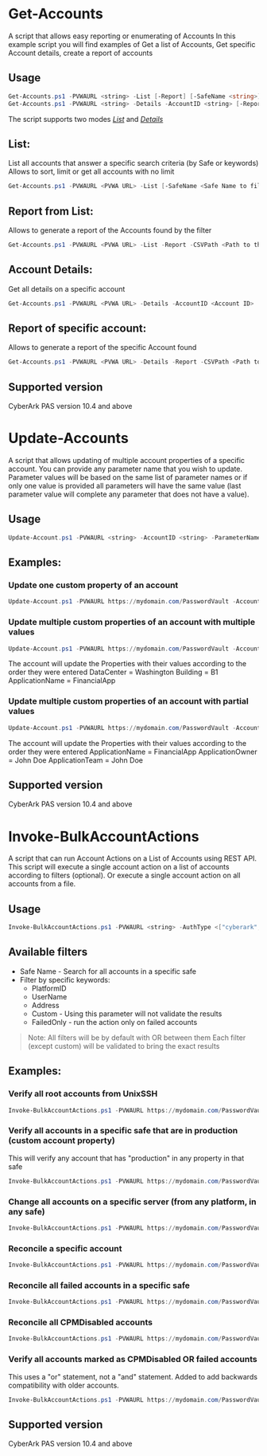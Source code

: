 # Get-Accounts

A script that allows easy reporting or enumerating of Accounts
In this example script you will find examples of Get a list of Accounts, Get specific Account details, create a report of accounts

## Usage
```powershell
Get-Accounts.ps1 -PVWAURL <string> -List [-Report] [-SafeName <string>] [-Keywords <string>] [-SortBy <string>] [-Limit <int>] [-AutoNextPage] [-CSVPath <string>] [<CommonParameters>]
Get-Accounts.ps1 -PVWAURL <string> -Details -AccountID <string> [-Report] [-CSVPath <string>] [<CommonParameters>]
```

The script supports two modes [*List*](#list) and [*Details*](#account-details)

List:
-----
List all accounts that answer a specific search criteria (by Safe or keywords)
Allows to sort, limit or get all accounts with no limit
```powershell
Get-Accounts.ps1 -PVWAURL <PVWA URL> -List [-SafeName <Safe Name to filter by>] [-Keywords <Keywords to search by>] [-SortBy <Property to sort by>] [-Limit <Number of accounts per 'page'>] [-AutoNextPage]
```

Report from List:
----------------
Allows to generate a report of the Accounts found by the filter
```powershell
Get-Accounts.ps1 -PVWAURL <PVWA URL> -List -Report -CSVPath <Path to the report CSV> [-SafeName <Safe Name to filter by>] [-Keywords <Keywords to search by>] [-SortBy <Property to sort by>] [-Limit <Number of accounts per 'page'>] [-AutoNextPage]
```

Account Details:
---------------
Get all details on a specific account
```powershell
Get-Accounts.ps1 -PVWAURL <PVWA URL> -Details -AccountID <Account ID>
```

Report of specific account:
--------------------------
Allows to generate a report of the specific Account found
```powershell
Get-Accounts.ps1 -PVWAURL <PVWA URL> -Details -Report -CSVPath <Path to the report CSV> -AccountID <Account ID> 
```

## Supported version
CyberArk PAS version 10.4 and above

# Update-Accounts

A script that allows updating of multiple account properties of a specific account.
You can provide any parameter name that you wish to update.
Parameter values will be based on the same list of parameter names or if only one value is provided all parameters will have the same value (last parameter value will complete any parameter that does not have a value).

## Usage
```powershell
Update-Account.ps1 -PVWAURL <string> -AccountID <string> -ParameterNames <Comma seperated parameter names> -ParameterValues <Comma seperated parameter values> [<CommonParameters>]
```

Examples:
-----
### Update one custom property of an account
```powershell
Update-Account.ps1 -PVWAURL https://mydomain.com/PasswordVault -AccountID 12_34 -ParameterNames "Environment" -ParameterValues "Production"
```

### Update multiple custom properties of an account with multiple values
```powershell
Update-Account.ps1 -PVWAURL https://mydomain.com/PasswordVault -AccountID 12_34 -ParameterNames "DataCenter","Building","ApplicationName" -ParameterValues "Washington","B1","FinancialApp"
```
The account will update the Properties with their values according to the order they were entered
DataCenter = Washington
Building = B1
ApplicationName = FinancialApp

### Update multiple custom properties of an account with partial values
```powershell
Update-Account.ps1 -PVWAURL https://mydomain.com/PasswordVault -AccountID 12_34 -ParameterNames "ApplicationName","ApplicationOwner","ApplicationTeam" -ParameterValues "FinancialApp","John Doe"
```
The account will update the Properties with their values according to the order they were entered
ApplicationName = FinancialApp
ApplicationOwner = John Doe 
ApplicationTeam = John Doe

## Supported version
CyberArk PAS version 10.4 and above

# Invoke-BulkAccountActions

A script that can run Account Actions on a List of Accounts using REST API.
This script will execute a single account action on a list of accounts according to filters (optional).
Or execute a single account action on all accounts from a file.

## Usage
```powershell
Invoke-BulkAccountActions.ps1 -PVWAURL <string> -AuthType <["cyberark","ldap","radius"]> [-DisableSSLVerify] -AccountsAction <["Verify","Change","Reconcile"]> [-SafeName <string>] [-PlatformID <string>] [-UserName <string>] [-Address <string>] [-Custom <string>] [-FailedOnly] [<CommonParameters>]
```

## Available filters
- Safe Name - Search for all accounts in a specific safe
- Filter by specific keywords: 
    - 	PlatformID
    - 	UserName
    - 	Address
    - 	Custom - Using this parameter will not validate the results
    -   FailedOnly - run the action only on failed accounts
> Note: All filters will be by default with OR between them
> Each filter (except custom) will be validated to bring the exact results

Examples:
-----
### Verify all root accounts from UnixSSH
```powershell
Invoke-BulkAccountActions.ps1 -PVWAURL https://mydomain.com/PasswordVault -PlatformID "UnixSSH" -UserName "root" -AccountsAction "Verify"
```

### Verify all accounts in a specific safe that are in production (custom account property)
This will verify any account that has "production" in any property in that safe
```powershell
Invoke-BulkAccountActions.ps1 -PVWAURL https://mydomain.com/PasswordVault -SafeName "PRD-ATL-App01-Admin" -Custom "production" -AccountsAction "Verify"
```


### Change all accounts on a specific server (from any platform, in any safe)
```powershell
Invoke-BulkAccountActions.ps1 -PVWAURL https://mydomain.com/PasswordVault -Address "myserver.mydomain.com" -AccountsAction "Change"
```

### Reconcile a specific account
```powershell
Invoke-BulkAccountActions.ps1 -PVWAURL https://mydomain.com/PasswordVault -UserName "Administrator" -PlatformID "WindowsServerLocal" -SafeName "WIN-IT-Admin" -Address "myserver.mydomain.com" -AccountsAction "Reconcile"
```

### Reconcile all failed accounts in a specific safe
```powershell
Invoke-BulkAccountActions.ps1 -PVWAURL https://mydomain.com/PasswordVault -SafeName "PRD-ATL-App01-Admin" -FailedOnly -AccountsAction "Reconcile"
```

### Reconcile all CPMDisabled accounts
```powershell
Invoke-BulkAccountActions.ps1 -PVWAURL https://mydomain.com/PasswordVault -CPMDisabled -AccountsAction "Reconcile"
```

### Verify all accounts marked as CPMDisabled OR failed accounts
This uses a "or" statement, not a "and" statement. Added to add backwards compatibility with older accounts.
```powershell
Invoke-BulkAccountActions.ps1 -PVWAURL https://mydomain.com/PasswordVault -CPMDisabled -FailedOnly -AccountsAction "Verify"
```

## Supported version
CyberArk PAS version 10.4 and above
